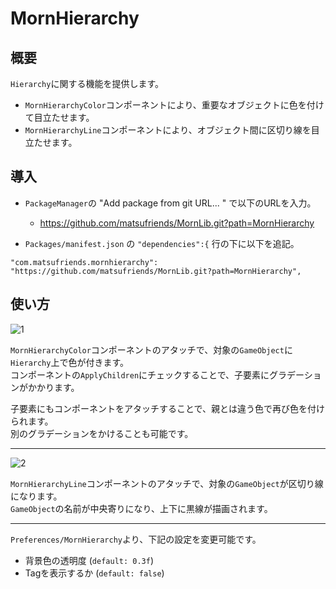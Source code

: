 # MornHierarchy
## 概要
`Hierarchy`に関する機能を提供します。
- `MornHierarchyColor`コンポーネントにより、重要なオブジェクトに色を付けて目立たせます。
- `MornHierarchyLine`コンポーネントにより、オブジェクト間に区切り線を目立たせます。

## 導入

- `PackageManager`の "Add package from git URL... " で以下のURLを入力。
    - https://github.com/matsufriends/MornLib.git?path=MornHierarchy

- `Packages/manifest.json` の `"dependencies":{` 行の下に以下を追記。
```
"com.matsufriends.mornhierarchy": "https://github.com/matsufriends/MornLib.git?path=MornHierarchy",
```

## 使い方
![1](https://user-images.githubusercontent.com/50489724/174723354-9df0d429-3360-4240-87bc-45f7443784a5.jpg)

`MornHierarchyColor`コンポーネントのアタッチで、対象の`GameObject`に`Hierarchy`上で色が付きます。  
コンポーネントの`ApplyChildren`にチェックすることで、子要素にグラデーションがかかります。

子要素にもコンポーネントをアタッチすることで、親とは違う色で再び色を付けられます。  
別のグラデーションをかけることも可能です。

---

![2](https://user-images.githubusercontent.com/50489724/224517185-1e4b1f54-717c-4af9-9870-43824a4e1bdb.png)

`MornHierarchyLine`コンポーネントのアタッチで、対象の`GameObject`が区切り線になります。  
`GameObject`の名前が中央寄りになり、上下に黒線が描画されます。

---

`Preferences/MornHierarchy`より、下記の設定を変更可能です。
- 背景色の透明度 (`default: 0.3f`)
- Tagを表示するか (`default: false`)
